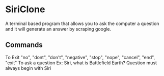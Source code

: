 # SiriClone
A terminal based program that allows you to ask the computer a question and it will generate an answer by scraping google. 
## Commands
To Exit
"no", "dont", "don't", "negative", "stop", "nope", "cancel", "end", "exit"
To ask a question
Ex: Siri, what is Battlefield Earth? 
Question must always begin with Siri
